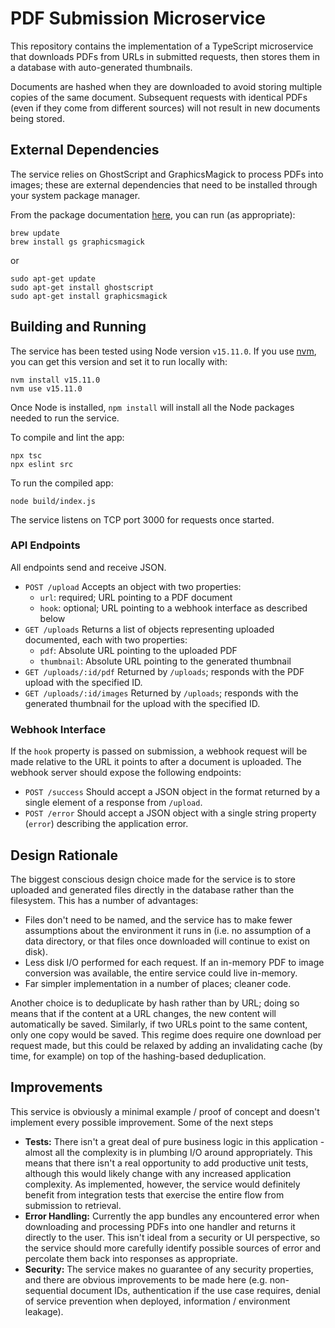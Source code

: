 # PDF Submission Microservice

This repository contains the implementation of a TypeScript microservice that
downloads PDFs from URLs in submitted requests, then stores them in a database
with auto-generated thumbnails.

Documents are hashed when they are downloaded to avoid storing multiple copies
of the same document. Subsequent requests with identical PDFs (even if they come
from different sources) will not result in new documents being stored.

## External Dependencies

The service relies on GhostScript and GraphicsMagick to process PDFs into
images; these are external dependencies that need to be installed through your
system package manager.

From the package documentation [here][gm-deps], you can run (as appropriate):
```
brew update
brew install gs graphicsmagick
```
or
```
sudo apt-get update
sudo apt-get install ghostscript
sudo apt-get install graphicsmagick
```

## Building and Running

The service has been tested using Node version `v15.11.0`. If you use
[nvm][nvm], you can get this version and set it to run locally with:
```
nvm install v15.11.0
nvm use v15.11.0
```

Once Node is installed, `npm install` will install all the Node packages needed
to run the service.

To compile and lint the app:
```
npx tsc
npx eslint src
```

To run the compiled app:
```
node build/index.js
```

The service listens on TCP port 3000 for requests once started.

### API Endpoints

All endpoints send and receive JSON.

* `POST /upload` Accepts an object with two properties:
    * `url`: required; URL pointing to a PDF document
    * `hook`: optional; URL pointing to a webhook interface as described below
* `GET /uploads` Returns a list of objects representing uploaded documented, each
  with two properties:
    * `pdf`: Absolute URL pointing to the uploaded PDF
    * `thumbnail`: Absolute URL pointing to the generated thumbnail
* `GET /uploads/:id/pdf` Returned by `/uploads`; responds with the PDF upload with the
  specified ID.
* `GET /uploads/:id/images` Returned by `/uploads`; responds with the generated
  thumbnail for the upload with the specified ID.

### Webhook Interface

If the `hook` property is passed on submission, a webhook request will be made
relative to the URL it points to after a document is uploaded. The webhook
server should expose the following endpoints:

* `POST /success` Should accept a JSON object in the format returned by a single
  element of a response from `/upload`.
* `POST /error` Should accept a JSON object with a single string property
  (`error`) describing the application error.

## Design Rationale

The biggest conscious design choice made for the service is to store uploaded
and generated files directly in the database rather than the filesystem. This
has a number of advantages:
* Files don't need to be named, and the service has to make fewer assumptions
  about the environment it runs in (i.e. no assumption of a data directory, or
  that files once downloaded will continue to exist on disk).
* Less disk I/O performed for each request. If an in-memory PDF to image
  conversion was available, the entire service could live in-memory.
* Far simpler implementation in a number of places; cleaner code.

Another choice is to deduplicate by hash rather than by URL; doing so means that
if the content at a URL changes, the new content will automatically be
saved. Similarly, if two URLs point to the same content, only one copy would be
saved. This regime does require one download per request made, but this could be
relaxed by adding an invalidating cache (by time, for example) on top of the
hashing-based deduplication.

## Improvements

This service is obviously a minimal example / proof of concept and doesn't
implement every possible improvement. Some of the next steps

* **Tests:** There isn't a great deal of pure business logic in this
  application - almost all the complexity is in plumbing I/O around
  appropriately. This means that there isn't a real opportunity to add
  productive unit tests, although this would likely change with any increased
  application complexity. As implemented, however, the service would definitely
  benefit from integration tests that exercise the entire flow from submission
  to retrieval.
* **Error Handling:** Currently the app bundles any encountered error when
  downloading and processing PDFs into one handler and returns it directly to
  the user. This isn't ideal from a security or UI perspective, so the service
  should more carefully identify possible sources of error and percolate them
  back into responses as appropriate.
* **Security:** The service makes no guarantee of any security properties, and
  there are obvious improvements to be made here (e.g. non-sequential document
  IDs, authentication if the use case requires, denial of service prevention
  when deployed, information / environment leakage).

[gm-deps]: https://github.com/yakovmeister/pdf2image/blob/next/docs/gm-installation.md
[nvm]: https://github.com/nvm-sh/nvm
